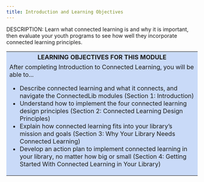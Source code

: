 ```yaml
---
title: Introduction and Learning Objectives
---
```


DESCRIPTION: Learn what connected learning is and why it is important, then evaluate your youth programs to see how well they incorporate connected learning principles.

<table style="background-color:#C9DAF8;"><tr><th><center>LEARNING OBJECTIVES FOR THIS MODULE</center></th></tr>
    <tr><td>After completing Introduction to Connected Learning, you will be able to...
        <ul>
            <li>Describe connected learning and what it connects, and navigate the ConnectedLib modules (Section 1: Introduction)</li>
            <li>Understand how to implement the four connected learning design principles (Section 2: Connected Learning Design Principles)</li>
            <li>Explain how connected learning fits into your library’s mission and goals (Section 3: Why Your Library Needs Connected Learning)</li>
            <li>Develop an action plan to implement connected learning in your library, no matter how big or small (Section 4: Getting Started With Connected Learning in Your Library)</li>
            </td>
    </tr>
</table>
